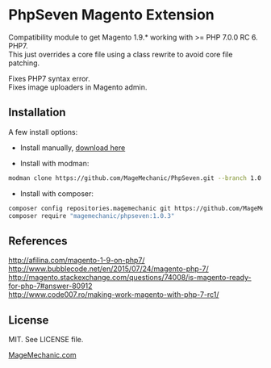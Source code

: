 PhpSeven Magento Extension
===
Compatibility module to get Magento 1.9.* working with >= PHP 7.0.0 RC 6. PHP7.  
This just overrides a core file using a class rewrite to avoid core file patching.  

Fixes PHP7 syntax error.  
Fixes image uploaders in Magento admin.


Installation
---

A few install options:

* Install manually, [download here](https://github.com/MageMechanic/PhpSeven/archive/1.0.3.zip)

* Install with modman: 
```bash
modman clone https://github.com/MageMechanic/PhpSeven.git --branch 1.0.3
```
* Install with composer:
```bash
composer config repositories.magemechanic git https://github.com/MageMechanic/PhpSeven.git
composer require "magemechanic/phpseven:1.0.3"
```

References
---
http://afilina.com/magento-1-9-on-php7/  
http://www.bubblecode.net/en/2015/07/24/magento-php-7/  
http://magento.stackexchange.com/questions/74008/is-magento-ready-for-php-7#answer-80912  
http://www.code007.ro/making-work-magento-with-php-7-rc1/  

License
---
MIT. See LICENSE file.


[MageMechanic.com](http://www.magemechanic.com/)
